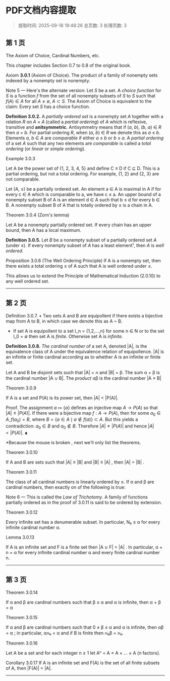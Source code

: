 # PDF文档内容提取
> 提取时间: 2025-09-18 19:48:26
> 总页数: 3
> 处理页数: 3

## 第 1 页

The Axiom of Choice, Cardinal
Numbers, etc.

This chapter includes Section 0.7 to 0.8 of the original book.

Axiom **3.0.1** (Axiom of Choice). The product of a family of nonempty sets indexed by
a nonempty set is nonempty.

Note 5 — Here's the alternate version: Let $S$ be a set. A *choice function* for $S$ is
a function $f$ from the set of all nonempty subsets of $S$ to $S$ such that $f(A) \in A$ for
all $A \neq \emptyset$, $A \subset S$. The Axiom of Choice is equivalent to the claim: Every set $S$ has
a choice function.

**Definition 3.0.2.** A *partially ordered set* is a nonempty set *A* together with a relation *R*
on *A* × *A* (called a *partial ordering*) of *A* which is reflexive, transitive and **anitsymmetric**.
Antisymmetry means that if (*a*, *b*), (*b*, *a*) ∈ *R* then *a* = *b*. For partial ordering *R*, when
(*a*, *b*) ∈ *R* we denote this as *a* ≤ *b*. Elements *a*, *b* ∈ *A* are *comparable* if either *a* ≤ *b* or
*b* ≤ *a*. A *partial ordering* of a set *A* such that any two elements are *comparable* is called
a *total ordering* (or *linear* or *simple ordering*).

Example 3.0.3

Let A be the power set of {1, 2, 3, 4, 5} and define C ≤ D if C ⊆ D. This is a partial ordering, but not a total ordering. For example, {1, 2} and {2, 3} are not comparable.

Let (A, ≤) be a partially ordered set. An element a ∈ A is maximal in A if for every
c ∈ A which is comparable to a, we have c ≤ a. An upper bound of a nonempty subset B
of A is an element d ∈ A such that b ≤ d for every b ∈ B. A nonempty subset B of A
that is totally ordered by ≤ is a chain in A.

Theorem 3.0.4 (Zorn's lemma)

Let A be a nonempty partially ordered set. If every chain has an upper bound, then
A has a local maximum.

**Definition 3.0.5.** Let _B_ be a nonempty subset of a partially ordered set _A_ (under ≤).
If every nonempty subset of _A_ has a least element¹, then _A_ is _well ordered_.

Proposition 3.0.6 (The Well Ordering Principle) If A is a nonempty set, then there
exists a total ordering $\leq$ of A such that A is well ordered under $\leq$.

This allows us to extend the Principle of Mathematical Induction (2.0.10) to any well
ordered set.

---

## 第 2 页

Definition 3.0.7. • Two sets A and B are equipollent if there exists a bijective map
from A to B, in which case we denote this as A ~ B.

* If set A is equipollent to a set I_n = {1,2,...,n} for some n ∈ N or to the set I_0 = ∅
  then set A is *finite*. Otherwise set A is *infinite*.

**Definition 3.0.8.** *The cardinal number* of a set A, denoted |A|, is the equivalence class
of A under the equivalence relation of equipollence. |A| is an infinite or finite cardinal
according as to whether A is an infinite or finite set.

Let A and B be disjoint sets such that |A| = ℵ and |B| = β. The sum α + β is the
cardinal number |A ∪ B|. The _product_ αβ is the cardinal number |A × B|

Theorem 3.0.9

If A is a set and P(A) is its power set, then |A| < |P(A)|.

Proof. The assignment $a \mapsto \{a\}$ defines an injective map $A \rightarrow P(A)$ so that $|A| \leq |P(A)|$.
If there were a bijective map $f : A \rightarrow P(A)$, then for some $a_0 \in A, f(a_0) = B$, where
$B = \{a \in A \mid a \notin f(a)\} \subset A$. But this yields a contradiction: $a_0 \in B$ and $a_0 \notin B$.
Therefore $|A| \neq |P(A)|$ and hence $|A| < |P(A)|$. ∎

*Because the mouse is broken , next we'll only list the theorems.

Theorem 3.0.10

If A and B are sets such that |A| ≤ |B| and |B| ≤ |A| , then |A| = |B| .

Theorem 3.0.11

The class of all cardinal numbers is linearly ordered by ≤. If α and β are cardinal numbers, then exactly on of the following is true:

Note 6 — This is called the *Law of Trichotomy*. A family of functions partially
ordered as in the proof of 3.0.11 is said to be ordered by extension.

Theorem 3.0.12

Every infinite set has a denumerable subset. In particular, N₀ ≤ α for every infinite
cardinal number α.

Lemma 3.0.13

If A is an infinite set and F is a finite set then |A ∪ F| = |A| . In particular, α + n = α
for every infinite cardinal number α and every finite cardinal number n.

---

## 第 3 页

Theorem 3.0.14

If α and β are cardinal numbers such that β ≤ α and α is infinite, then α + β = α

Theorem 3.0.15

If α and β are cardinal numbers such that 0 ≠ β ≤ α and α is infinite, then αβ = α
; in particular, αℵ₀ = α and if B is finite then ℵ₀β = ℵ₀.

Theorem 3.0.16

Let A be a set and for each integer n ≥ 1 let Aⁿ = A × A × ... × A (n factors).

Corollary 3.0.17 If A is an infinite set and F(A) is the set of all finite subsets of A,
then |F(A)| = |A|.

---


